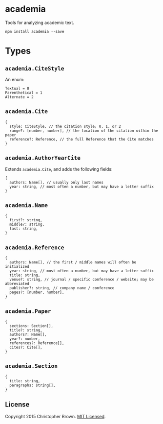 # academia

Tools for analyzing academic text.

    npm install academia --save


# Types

## `academia.CiteStyle`

An enum:

    Textual = 0
    Parenthetical = 1
    Alternate = 2

## `academia.Cite`

    {
      style: CiteStyle, // the citation style; 0, 1, or 2
      range?: [number, number], // the location of the citation within the paper
      reference?: Reference, // the full Reference that the Cite matches
    }

## `academia.AuthorYearCite`

Extends `academia.Cite`, and adds the following fields:

    {
      authors: Name[], // usually only last names
      year: string, // most often a number, but may have a letter suffix
    }

## `academia.Name`

    {
      first?: string,
      middle?: string,
      last: string,
    }

## `academia.Reference`

    {
      authors: Name[], // the first / middle names will often be initialized
      year: string, // most often a number, but may have a letter suffix
      title: string,
      venue?: string, // journal / specific conference / website; may be abbreviated
      publisher?: string, // company name / conference
      pages?: [number, number],
    }

## `academia.Paper`

    {
      sections: Section[],
      title?: string,
      authors?: Name[],
      year?: number,
      references?: Reference[],
      cites?: Cite[],
    }

## `academia.Section`

    {
      title: string,
      paragraphs: string[],
    }


## License

Copyright 2015 Christopher Brown. [MIT Licensed](http://chbrown.github.io/licenses/MIT/#2015).
